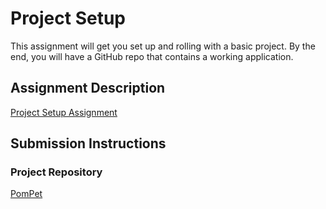 # Project Setup
This assignment will get you set up and rolling with a basic project. By the end, you will have a GitHub repo that contains a working application.

## Assignment Description
[Project Setup Assignment](https://education.launchcode.org/liftoff/assignments/project-setup/)

## Submission Instructions

### Project Repository
[PomPet](https://github.com/April-2022-LC-LiftOff/isaac2electricbogaloo.git)